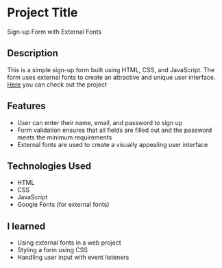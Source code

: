 # Project Title
Sign-up Form with External Fonts

## Description
This is a simple sign-up form built using HTML, CSS, and JavaScript. The form uses external fonts to create an attractive and unique user interface. [Here](https://gilsabo.github.io/sign-up-form/) you can check out the project
## Features
- User can enter their name, email, and password to sign up
- Form validation ensures that all fields are filled out and the password meets the minimum requirements
- External fonts are used to create a visually appealing user interface
## Technologies Used
- HTML
- CSS
- JavaScript
- Google Fonts (for external fonts)
## I learned
- Using external fonts in a web project
- Styling a form using CSS
- Handling user input with event listeners
